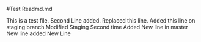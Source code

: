 #Test Readmd.md

This is a test file.
Second Line added.
Replaced this line.
Added this line on staging branch.Modified Staging Second time
Added New line in master
New line added
New Line
